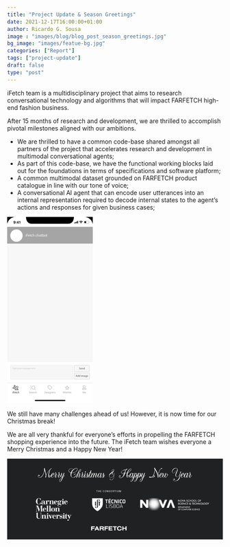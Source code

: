 ```yaml
---
title: "Project Update & Season Greetings"
date: 2021-12-17T16:00:00+01:00
author: Ricardo G. Sousa
image : "images/blog/blog_post_season_greetings.jpg"
bg_image: "images/featue-bg.jpg"
categories: ["Report"]
tags: ["project-update"]
draft: false
type: "post"
---
```


iFetch team is a multidisciplinary project that aims to research conversational technology and algorithms that will impact FARFETCH high-end fashion business.

After 15 months of research and development, we are thrilled to accomplish pivotal milestones aligned with our ambitions.

- We are thrilled to have a common code-base shared amongst all partners of the project that accelerates research and development in multimodal conversational agents;
- As part of this code-base, we have the functional working blocks laid out for the foundations in terms of specifications and software platform;
- A common multimodal dataset grounded on FARFETCH product catalogue in line with our tone of voice;
- A conversational AI agent that can encode user utterances into an internal representation required to  decode internal states to the agent’s actions and  responses for given business cases;

![iFetch Mockup](/images/blog/xmas2021/mockup.gif)

We still have many challenges ahead of us! However, it is now time for our Christmas break!

We are all very thankful for everyone’s efforts in propelling the FARFETCH shopping experience into the future. The iFetch team wishes everyone a Merry Christmas and a Happy New Year!

![Merry Christmas and a Happy New Year](/images/blog/xmas2021/ifetch_merry_xmas.png)
